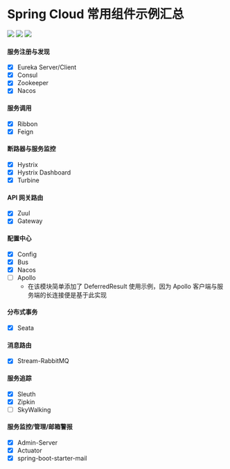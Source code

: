 # Spring Cloud 常用组件示例汇总
[![](https://img.shields.io/badge/SpringCloud-Hoxton.SR4-informational?style=plastic&logo=spring)](https://github.com/1019509861/spring_cloud_summary)
[![](https://img.shields.io/badge/SpringBoot-2.3.0-yellow?style=plastic&logo=spring)](https://github.com/1019509861/spring_cloud_summary)
[![](https://img.shields.io/badge/Java-1.8-red?style=social&logo=java)](https://github.com/1019509861/spring_cloud_summary)

#### 服务注册与发现
- [x] Eureka Server/Client
- [x] Consul
- [x] Zookeeper
- [x] Nacos

#### 服务调用
- [x] Ribbon
- [x] Feign

#### 断路器与服务监控
- [x] Hystrix
- [x] Hystrix Dashboard
- [x] Turbine

#### API 网关路由
- [x] Zuul
- [x] Gateway

#### 配置中心
- [x] Config 
- [x] Bus
- [x] Nacos
- [ ] Apollo
  - 在该模块简单添加了 DeferredResult 使用示例，因为 Apollo 客户端与服务端的长连接便是基于此实现

#### 分布式事务
- [x] Seata

#### 消息路由
- [x] Stream-RabbitMQ

#### 服务追踪
- [x] Sleuth 
- [x] Zipkin
- [ ] SkyWalking

#### 服务监控/管理/邮箱警报
- [x] Admin-Server
- [x] Actuator
- [x] spring-boot-starter-mail
